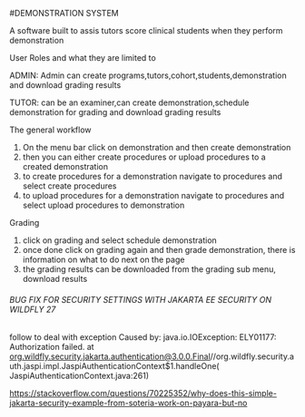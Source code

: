 #DEMONSTRATION SYSTEM

A software built to assis tutors score clinical students when they perform demonstration


User Roles and what they are limited to

ADMIN: Admin can create programs,tutors,cohort,students,demonstration and download grading results

TUTOR: can be an examiner,can create demonstration,schedule demonstration for grading and download grading results

The general workflow
1. On the menu bar click on demonstration and then create demonstration
2. then you can either create procedures or upload procedures to a created demonstration
3. to create procedures for a demonstration navigate to procedures and select create procedures
4. to upload procedures for a demonstration navigate to procedures and select upload procedures to demonstration


Grading
1. click on grading and select schedule demonstration
2. once done click on grading again and then grade demonstration, there is information on what to do next on the page
3. the grading results can be downloaded from the grading sub menu, download results



###### BUG FIX FOR SECURITY SETTINGS WITH JAKARTA EE SECURITY ON WILDFLY 27
follow to deal with exception Caused by: java.io.IOException: ELY01177: Authorization failed. at
org.wildfly.security.jakarta.authentication@3.0.0.Final//org.wildfly.security.auth.jaspi.impl.JaspiAuthenticationContext$1.handleOne(
JaspiAuthenticationContext.java:261)

https://stackoverflow.com/questions/70225352/why-does-this-simple-jakarta-security-example-from-soteria-work-on-payara-but-no
